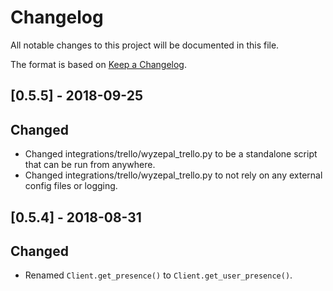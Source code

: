 # Changelog
All notable changes to this project will be documented in this file.

The format is based on [Keep a Changelog](http://keepachangelog.com/en/1.0.0/).

## [0.5.5] - 2018-09-25
## Changed
- Changed integrations/trello/wyzepal_trello.py to be a standalone script that
  can be run from anywhere.
- Changed integrations/trello/wyzepal_trello.py to not rely on any external
  config files or logging.

## [0.5.4] - 2018-08-31
## Changed
- Renamed `Client.get_presence()` to `Client.get_user_presence()`.
